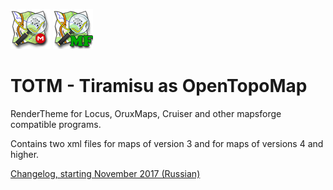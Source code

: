 
![TOTM.png](https://github.com/IgorMagellan/TOTM/blob/015e7baadac8e6f278969e6f7785b5b071696818/TOTM.png) ![TOTM mapsforge.png](https://raw.githubusercontent.com/IgorMagellan/TOTM/main/TOTM%20mapsforge.png)
# TOTM - Tiramisu as OpenTopoMap
RenderTheme for Locus, OruxMaps, Cruiser and other mapsforge compatible programs.

Contains two xml files for maps of version 3 and for maps of versions 4 and higher.

[Changelog, starting November 2017 (Russian)](TOTM-changelog.txt) 


